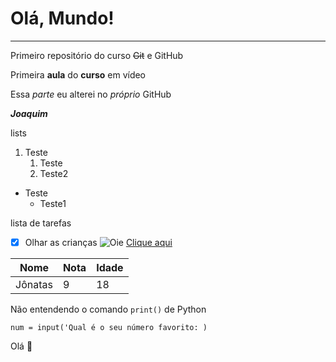 # Olá, Mundo!
*** 
Primeiro repositório do curso ~~Git~~ e GitHub

Primeira **aula** do __curso__ em vídeo

Essa *parte* eu alterei no _próprio_ GitHub

__*Joaquim*__

lists
1. Teste
   1. Teste
   2. Teste2

* Teste
   * Teste1

 lista de tarefas
 - [x] Olhar as crianças
![Oie](https://github.com/user-attachments/assets/6aede129-b87e-4615-a415-457695160f11)
[Clique aqui](https://www.google.com/search?q=lista+de+tarefas+markdown&oq=lista+de+tarefas+mark&gs_lcrp=EgZjaHJvbWUqCAgBEAAYFhgeMgYIABBFGDkyCAgBEAAYFhgeMgoIAhAAGIAEGKIEMgoIAxAAGIAEGKIEMgoIBBAAGIAEGKIEMgcIBRAAGO8FMgoIBhAAGIAEGKIE0gEJODA4M2owajE1qAIAsAIA&sourceid=chrome&ie=UTF-8)

Nome|Nota|Idade
---|---|---
Jônatas | 9 | 18

Não entendendo o comando `print()` de Python

```
num = input('Qual é o seu número favorito: )
```

Olá 🖖
